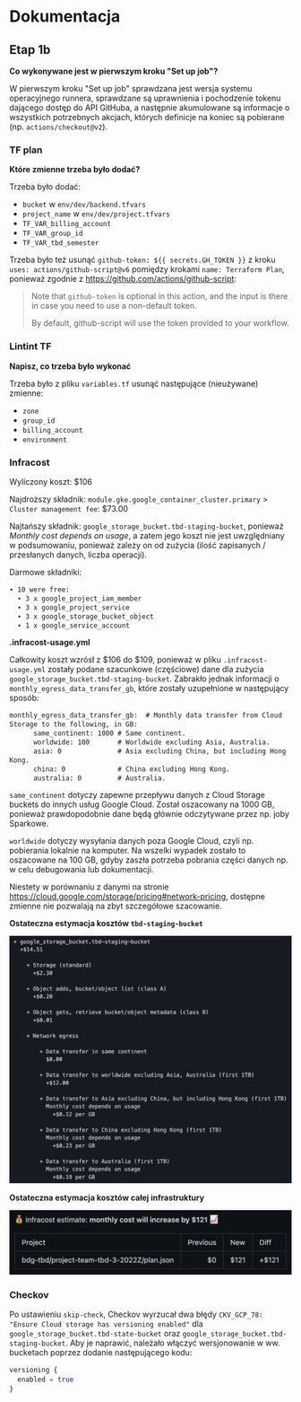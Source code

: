 # Dokumentacja

## Etap 1b

**Co wykonywane jest w pierwszym kroku "Set up job"?**

W pierwszym kroku "Set up job" sprawdzana jest wersja systemu operacyjnego runnera, sprawdzane są uprawnienia i pochodzenie tokenu dającego dostęp do API GitHuba, a następnie akumulowane są informacje o wszystkich potrzebnych akcjach, których definicje na koniec są pobierane (np. `actions/checkout@v2`).

### TF plan

**Które zmienne trzeba było dodać?**

Trzeba było dodać:
* `bucket` w `env/dev/backend.tfvars`
* `project_name` w `env/dev/project.tfvars`
* `TF_VAR_billing_account`
* `TF_VAR_group_id`
* `TF_VAR_tbd_semester`

Trzeba było też usunąć `github-token: ${{ secrets.GH_TOKEN }}` z kroku `uses: actions/github-script@v6` pomiędzy krokami `name: Terraform Plan`, ponieważ zgodnie z https://github.com/actions/github-script:

> Note that `github-token` is optional in this action, and the input is there in case you need to use a non-default token.
> 
> By default, github-script will use the token provided to your workflow.

### Lintint TF

**Napisz, co trzeba było wykonać**

Trzeba było z pliku `variables.tf` usunąć następujące (nieużywane) zmienne:
* `zone`
* `group_id`
* `billing_account`
* `environment`

### Infracost

Wyliczony koszt: $106

Najdroższy składnik:
`module.gke.google_container_cluster.primary` > `Cluster management fee`: $73.00

Najtańszy składnik:
`google_storage_bucket.tbd-staging-bucket`, ponieważ *Monthly cost depends on usage*, a zatem jego koszt nie jest uwzględniany w podsumowaniu, ponieważ zależy on od zużycia (ilość zapisanych / przesłanych danych, liczba operacji).

Darmowe składniki:
```
∙ 10 were free:
  ∙ 3 x google_project_iam_member
  ∙ 3 x google_project_service
  ∙ 3 x google_storage_bucket_object
  ∙ 1 x google_service_account
```

**.infracost-usage.yml**

Całkowity koszt wzrósł z $106 do $109, ponieważ w pliku `.infracost-usage.yml` zostały podane szacunkowe (częściowe) dane dla zużycia `google_storage_bucket.tbd-staging-bucket`. Zabrakło jednak informacji o `monthly_egress_data_transfer_gb`, które zostały uzupełnione w następujący sposób:

```
monthly_egress_data_transfer_gb:  # Monthly data transfer from Cloud Storage to the following, in GB:
      same_continent: 1000 # Same continent.
      worldwide: 100       # Worldwide excluding Asia, Australia.
      asia: 0              # Asia excluding China, but including Hong Kong.
      china: 0             # China excluding Hong Kong.
      australia: 0         # Australia.
```

`same_continent` dotyczy zapewne przepływu danych z Cloud Storage buckets do innych usług Google Cloud. Został oszacowany na 1000 GB, ponieważ prawdopodobnie dane będą głównie odczytywane przez np. joby Sparkowe.

`worldwide` dotyczy wysyłania danych poza Google Cloud, czyli np. pobierania lokalnie na komputer. Na wszelki wypadek zostało to oszacowane na 100 GB, gdyby zaszła potrzeba pobrania części danych np. w celu debugowania lub dokumentacji.

Niestety w porównaniu z danymi na stronie https://cloud.google.com/storage/pricing#network-pricing, dostępne zmienne nie pozwalają na zbyt szczegółowe szacowanie.

**Ostateczna estymacja kosztów `tbd-staging-bucket`**

![img.png](doc/phase1b_figures/bucket-cost.png)

**Ostateczna estymacja kosztów całej infrastruktury**

![img.png](doc/phase1b_figures/infra-cost.png)

### Checkov

Po ustawieniu `skip-check`, Checkov wyrzucał dwa błędy `CKV_GCP_78: "Ensure Cloud storage has versioning enabled"` dla `google_storage_bucket.tbd-state-bucket` oraz `google_storage_bucket.tbd-staging-bucket`. Aby je naprawić, należało włączyć wersjonowanie w ww. bucketach poprzez dodanie następującego kodu:

```tf
versioning {
  enabled = true
}
```


